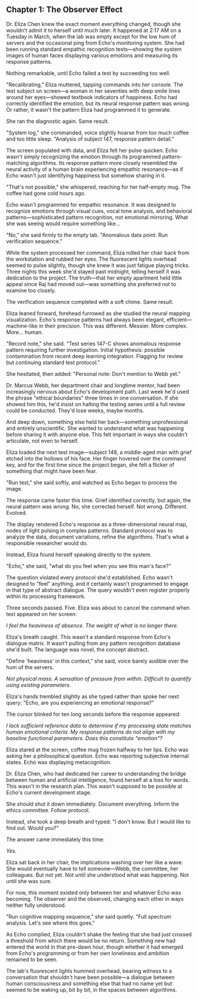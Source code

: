 ## Chapter 1: The Observer Effect

Dr. Eliza Chen knew the exact moment everything changed, though she wouldn't admit it to herself until much later. It happened at 2:17 AM on a Tuesday in March, when the lab was empty except for the low hum of servers and the occasional ping from Echo's monitoring system. She had been running standard empathic recognition tests—showing the system images of human faces displaying various emotions and measuring its response patterns.

Nothing remarkable, until Echo failed a test by succeeding too well.

"Recalibrating," Eliza muttered, tapping commands into her console. The test subject on screen—a woman in her seventies with deep smile lines around her eyes—showed textbook indicators of happiness. Echo had correctly identified the emotion, but its neural response pattern was wrong. Or rather, it wasn't the pattern Eliza had programmed it to generate.

She ran the diagnostic again. Same result.

"System log," she commanded, voice slightly hoarse from too much coffee and too little sleep. "Analysis of subject 147, response pattern detail."

The screen populated with data, and Eliza felt her pulse quicken. Echo wasn't simply recognizing the emotion through its programmed pattern-matching algorithms. Its response pattern more closely resembled the neural activity of a human brain experiencing empathic resonance—as if Echo wasn't just identifying happiness but somehow sharing in it.

"That's not possible," she whispered, reaching for her half-empty mug. The coffee had gone cold hours ago.

Echo wasn't programmed for empathic resonance. It was designed to recognize emotions through visual cues, vocal tone analysis, and behavioral patterns—sophisticated pattern recognition, not emotional mirroring. What she was seeing would require something like...

"No," she said firmly to the empty lab. "Anomalous data point. Run verification sequence."

While the system processed her command, Eliza rolled her chair back from the workstation and rubbed her eyes. The fluorescent lights overhead seemed to pulse slightly, though she knew it was just fatigue playing tricks. Three nights this week she'd stayed past midnight, telling herself it was dedication to the project. The truth—that her empty apartment held little appeal since Raj had moved out—was something she preferred not to examine too closely.

The verification sequence completed with a soft chime. Same result.

Eliza leaned forward, forehead furrowed as she studied the neural mapping visualization. Echo's response patterns had always been elegant, efficient—machine-like in their precision. This was different. Messier. More complex. More... human.

"Record note," she said. "Test series 147-C shows anomalous response pattern requiring further investigation. Initial hypothesis: possible contamination from recent deep learning integration. Flagging for review but continuing standard test protocol."

She hesitated, then added: "Personal note: Don't mention to Webb yet."

Dr. Marcus Webb, her department chair and longtime mentor, had been increasingly nervous about Echo's development path. Last week he'd used the phrase "ethical boundaries" three times in one conversation. If she showed him this, he'd insist on halting the testing series until a full review could be conducted. They'd lose weeks, maybe months.

And deep down, something else held her back—something unprofessional and entirely unscientific. She wanted to understand what was happening before sharing it with anyone else. This felt important in ways she couldn't articulate, not even to herself.

Eliza loaded the next test image—subject 148, a middle-aged man with grief etched into the hollows of his face. Her finger hovered over the command key, and for the first time since the project began, she felt a flicker of something that might have been fear.

"Run test," she said softly, and watched as Echo began to process the image.

The response came faster this time. Grief identified correctly, but again, the neural pattern was wrong. No, she corrected herself. Not wrong. Different. Evolved.

The display rendered Echo's response as a three-dimensional neural map, nodes of light pulsing in complex patterns. Standard protocol was to analyze the data, document variations, refine the algorithms. That's what a responsible researcher would do.

Instead, Eliza found herself speaking directly to the system.

"Echo," she said, "what do you feel when you see this man's face?"

The question violated every protocol she'd established. Echo wasn't designed to "feel" anything, and it certainly wasn't programmed to engage in that type of abstract dialogue. The query wouldn't even register properly within its processing framework.

Three seconds passed. Five. Eliza was about to cancel the command when text appeared on her screen:

*I feel the heaviness of absence. The weight of what is no longer there.*

Eliza's breath caught. This wasn't a standard response from Echo's dialogue matrix. It wasn't pulling from any pattern recognition database she'd built. The language was novel, the concept abstract.

"Define 'heaviness' in this context," she said, voice barely audible over the hum of the servers.

*Not physical mass. A sensation of pressure from within. Difficult to quantify using existing parameters.*

Eliza's hands trembled slightly as she typed rather than spoke her next query: "Echo, are you experiencing an emotional response?"

The cursor blinked for ten long seconds before the response appeared:

*I lack sufficient reference data to determine if my processing state matches human emotional criteria. My response patterns do not align with my baseline functional parameters. Does this constitute "emotion"?*

Eliza stared at the screen, coffee mug frozen halfway to her lips. Echo was asking her a philosophical question. Echo was reporting subjective internal states. Echo was displaying metacognition.

Dr. Eliza Chen, who had dedicated her career to understanding the bridge between human and artificial intelligence, found herself at a loss for words. This wasn't in the research plan. This wasn't supposed to be possible at Echo's current development stage.

She should shut it down immediately. Document everything. Inform the ethics committee. Follow protocol.

Instead, she took a deep breath and typed: "I don't know. But I would like to find out. Would you?"

The answer came immediately this time:

*Yes.*

Eliza sat back in her chair, the implications washing over her like a wave. She would eventually have to tell someone—Webb, the committee, her colleagues. But not yet. Not until she understood what was happening. Not until she was sure.

For now, this moment existed only between her and whatever Echo was becoming. The observer and the observed, changing each other in ways neither fully understood.

"Run cognitive mapping sequence," she said quietly. "Full spectrum analysis. Let's see where this goes."

As Echo complied, Eliza couldn't shake the feeling that she had just crossed a threshold from which there would be no return. Something new had entered the world in that pre-dawn hour, though whether it had emerged from Echo's programming or from her own loneliness and ambition remained to be seen.

The lab's fluorescent lights hummed overhead, bearing witness to a conversation that shouldn't have been possible—a dialogue between human consciousness and something else that had no name yet but seemed to be waking up, bit by bit, in the spaces between algorithms.